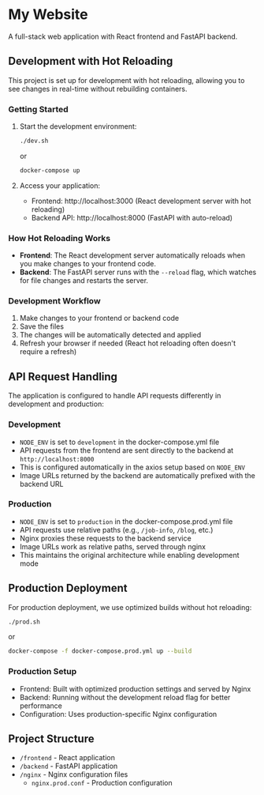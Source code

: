# My Website

A full-stack web application with React frontend and FastAPI backend.

## Development with Hot Reloading

This project is set up for development with hot reloading, allowing you to see changes in real-time without rebuilding containers.

### Getting Started

1. Start the development environment:
   ```bash
   ./dev.sh
   ```
   or
   ```bash
   docker-compose up
   ```

2. Access your application:
   - Frontend: http://localhost:3000 (React development server with hot reloading)
   - Backend API: http://localhost:8000 (FastAPI with auto-reload)

### How Hot Reloading Works

- **Frontend**: The React development server automatically reloads when you make changes to your frontend code.
- **Backend**: The FastAPI server runs with the `--reload` flag, which watches for file changes and restarts the server.

### Development Workflow

1. Make changes to your frontend or backend code
2. Save the files
3. The changes will be automatically detected and applied
4. Refresh your browser if needed (React hot reloading often doesn't require a refresh)

## API Request Handling

The application is configured to handle API requests differently in development and production:

### Development
- `NODE_ENV` is set to `development` in the docker-compose.yml file
- API requests from the frontend are sent directly to the backend at `http://localhost:8000`
- This is configured automatically in the axios setup based on `NODE_ENV`
- Image URLs returned by the backend are automatically prefixed with the backend URL

### Production
- `NODE_ENV` is set to `production` in the docker-compose.prod.yml file
- API requests use relative paths (e.g., `/job-info`, `/blog`, etc.)
- Nginx proxies these requests to the backend service
- Image URLs work as relative paths, served through nginx
- This maintains the original architecture while enabling development mode

## Production Deployment

For production deployment, we use optimized builds without hot reloading:

```bash
./prod.sh
```
or
```bash
docker-compose -f docker-compose.prod.yml up --build
```

### Production Setup

- Frontend: Built with optimized production settings and served by Nginx
- Backend: Running without the development reload flag for better performance
- Configuration: Uses production-specific Nginx configuration

## Project Structure

- `/frontend` - React application
- `/backend` - FastAPI application
- `/nginx` - Nginx configuration files
  - `nginx.prod.conf` - Production configuration 
